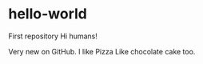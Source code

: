 # hello-world
First repository
Hi humans!

Very new on GitHub. I like Pizza 
Like chocolate cake too.
